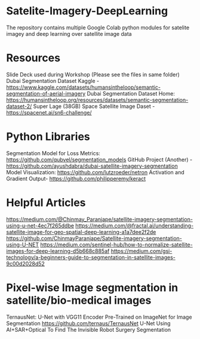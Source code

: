 # Satelite-Imagery-DeepLearning
The repository contains multiple Google Colab python modules for satelite imagey and deep learning over satellite image data


# Resources
Slide Deck used during Workshop (Please see the files in same folder)
Dubai Segmentation Dataset Kaggle - https://www.kaggle.com/datasets/humansintheloop/semantic-segmentation-of-aerial-imagery
Dubai Segmentation Dataset Home: https://humansintheloop.org/resources/datasets/semantic-segmentation-dataset-2/
Super Lage (38GB) Space Satellite Image Daset - https://spacenet.ai/sn6-challenge/


# Python Libraries
Segmentation Model for Loss Metrics: https://github.com/qubvel/segmentation_models
GitHub Project (Another) - https://github.com/ayushdabra/dubai-satellite-imagery-segmentation
Model Visualization: https://github.com/lutzroeder/netron
Activation and Gradient Output- https://github.com/philipperemy/keract


# Helpful Articles
https://medium.com/@Chinmay_Paranjape/satellite-imagery-segmentation-using-u-net-4ec7f265ddbe
https://medium.com/@fractal.ai/understanding-satellite-image-for-geo-spatial-deep-learning-a1a7dee2f2de
https://github.com/ChinmayParanjape/Satellite-imagery-segmentation-using-U-NET
https://medium.com/sentinel-hub/how-to-normalize-satellite-images-for-deep-learning-d5b668c885af
https://medium.com/gsi-technology/a-beginners-guide-to-segmentation-in-satellite-images-9c00d2028d52


# Pixel-wise Image segmentation in satellite/bio-medical images
TernausNet: U-Net with VGG11 Encoder Pre-Trained on ImageNet for Image Segmentation
https://github.com/ternaus/TernausNet
U-Net
Using AI+SAR+Optical To Find The Invisible
Robot Surgery Segmentation
